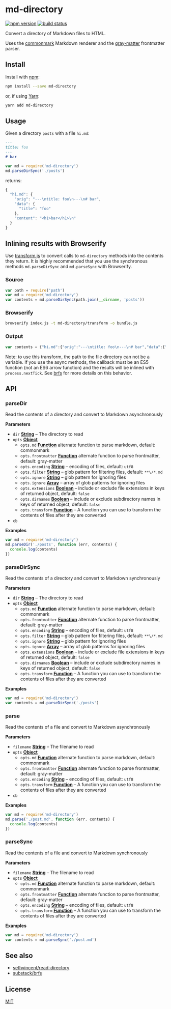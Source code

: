 # md-directory

[![npm version](https://img.shields.io/npm/v/md-directory.svg?style=flat-square)](https://npmjs.org/package/md-directory) [![build status](https://img.shields.io/travis/s3ththompson/md-directory/master.svg?style=flat-square)](https://travis-ci.org/s3ththompson/md-directory)

Convert a directory of Markdown files to HTML.

Uses the [commonmark](https://github.com/jgm/commonmark.js) Markdown renderer and the [gray-matter](https://github.com/jonschlinkert/gray-matter) frontmatter parser.

## Install

Install with [npm](https://github.com/npm/npm):

```sh
npm install --save md-directory
```

or, if using [Yarn](https://github.com/yarnpkg/yarn):

```sh
yarn add md-directory
```

## Usage

Given a directory `posts` with a file `hi.md`:

```md
---
title: foo
---
# bar
```

```javascript
var md = require('md-directory')
md.parseDirSync('./posts')
```

returns:

```js
{
  "hi.md": {
    "orig": "---\ntitle: foo\n---\n# bar",
    "data": {
      "title": "foo"
    },
    "content": "<h1>bar</h1>\n"
  }
}
```

## Inlining results with Browserify

Use [transform.js](transform.js) to convert calls to `md-directory` methods into the contents they return. It is highly recommended that you use the synchronous methods `md.parseDirSync` and `md.parseSync` with Browserify.

### Source

```js
var path = require('path')
var md = require('md-directory')
var contents = md.parseDirSync(path.join(__dirname, 'posts'))
```

### Browserify

```sh
browserify index.js -t md-directory/transform -o bundle.js 
```

### Output

```js
var contents = {"hi.md":{"orig":"---\ntitle: foo\n---\n# bar","data":{"title":"foo"},"content":"<h1>bar</h1>\n"}};
```

Note: to use this transform, the path to the file directory can not be a variable. If you use the async methods, the callback must be an ES5 function (not an ES6 arrow function) and the results will be inlined with `process.nextTick`. See [brfs](https://github.com/substack/brfs#async) for more details on this behavior.

## API

<!-- Generated by documentation.js. Update this documentation by updating the source code. -->

### parseDir

Read the contents of a directory and convert to Markdown asynchronously

**Parameters**

-   `dir` **[String](https://developer.mozilla.org/en-US/docs/Web/JavaScript/Reference/Global_Objects/String)** – The directory to read
-   `opts` **[Object](https://developer.mozilla.org/en-US/docs/Web/JavaScript/Reference/Global_Objects/Object)** 
    -   `opts.md` **[Function](https://developer.mozilla.org/en-US/docs/Web/JavaScript/Reference/Statements/function)** alternate function to parse markdown, default: commonmark
    -   `opts.frontmatter` **[Function](https://developer.mozilla.org/en-US/docs/Web/JavaScript/Reference/Statements/function)** alternate function to parse frontmatter, default: gray-matter
    -   `opts.encoding` **[String](https://developer.mozilla.org/en-US/docs/Web/JavaScript/Reference/Global_Objects/String)** – encoding of files, default: `utf8`
    -   `opts.filter` **[String](https://developer.mozilla.org/en-US/docs/Web/JavaScript/Reference/Global_Objects/String)** – glob pattern for filtering files, default: `**\/*.md`
    -   `opts.ignore` **[String](https://developer.mozilla.org/en-US/docs/Web/JavaScript/Reference/Global_Objects/String)** – glob pattern for ignoring files
    -   `opts.ignore` **[Array](https://developer.mozilla.org/en-US/docs/Web/JavaScript/Reference/Global_Objects/Array)** – array of glob patterns for ignoring files
    -   `opts.extensions` **[Boolean](https://developer.mozilla.org/en-US/docs/Web/JavaScript/Reference/Global_Objects/Boolean)** – include or exclude file extensions in keys of returned object, default: `false`
    -   `opts.dirnames` **[Boolean](https://developer.mozilla.org/en-US/docs/Web/JavaScript/Reference/Global_Objects/Boolean)** – include or exclude subdirectory names in keys of returned object, default: `false`
    -   `opts.transform` **[Function](https://developer.mozilla.org/en-US/docs/Web/JavaScript/Reference/Statements/function)** – A function you can use to transform the contents of files after they are converted
-   `cb`  

**Examples**

```javascript
var md = require('md-directory')
md.parseDir('./posts', function (err, contents) {
  console.log(contents)
})
```

### parseDirSync

Read the contents of a directory and convert to Markdown synchronously

**Parameters**

-   `dir` **[String](https://developer.mozilla.org/en-US/docs/Web/JavaScript/Reference/Global_Objects/String)** – The directory to read
-   `opts` **[Object](https://developer.mozilla.org/en-US/docs/Web/JavaScript/Reference/Global_Objects/Object)** 
    -   `opts.md` **[Function](https://developer.mozilla.org/en-US/docs/Web/JavaScript/Reference/Statements/function)** alternate function to parse markdown, default: commonmark
    -   `opts.frontmatter` **[Function](https://developer.mozilla.org/en-US/docs/Web/JavaScript/Reference/Statements/function)** alternate function to parse frontmatter, default: gray-matter
    -   `opts.encoding` **[String](https://developer.mozilla.org/en-US/docs/Web/JavaScript/Reference/Global_Objects/String)** – encoding of files, default: `utf8`
    -   `opts.filter` **[String](https://developer.mozilla.org/en-US/docs/Web/JavaScript/Reference/Global_Objects/String)** – glob pattern for filtering files, default: `**\/*.md`
    -   `opts.ignore` **[String](https://developer.mozilla.org/en-US/docs/Web/JavaScript/Reference/Global_Objects/String)** – glob pattern for ignoring files
    -   `opts.ignore` **[Array](https://developer.mozilla.org/en-US/docs/Web/JavaScript/Reference/Global_Objects/Array)** – array of glob patterns for ignoring files
    -   `opts.extensions` **[Boolean](https://developer.mozilla.org/en-US/docs/Web/JavaScript/Reference/Global_Objects/Boolean)** – include or exclude file extensions in keys of returned object, default: `false`
    -   `opts.dirnames` **[Boolean](https://developer.mozilla.org/en-US/docs/Web/JavaScript/Reference/Global_Objects/Boolean)** – include or exclude subdirectory names in keys of returned object, default: `false`
    -   `opts.transform` **[Function](https://developer.mozilla.org/en-US/docs/Web/JavaScript/Reference/Statements/function)** – A function you can use to transform the contents of files after they are converted

**Examples**

```javascript
var md = require('md-directory')
var contents = md.parseDirSync('./posts')
```

### parse

Read the contents of a file and convert to Markdown asynchronously

**Parameters**

-   `filename` **[String](https://developer.mozilla.org/en-US/docs/Web/JavaScript/Reference/Global_Objects/String)** – The filename to read
-   `opts` **[Object](https://developer.mozilla.org/en-US/docs/Web/JavaScript/Reference/Global_Objects/Object)** 
    -   `opts.md` **[Function](https://developer.mozilla.org/en-US/docs/Web/JavaScript/Reference/Statements/function)** alternate function to parse markdown, default: commonmark
    -   `opts.frontmatter` **[Function](https://developer.mozilla.org/en-US/docs/Web/JavaScript/Reference/Statements/function)** alternate function to parse frontmatter, default: gray-matter
    -   `opts.encoding` **[String](https://developer.mozilla.org/en-US/docs/Web/JavaScript/Reference/Global_Objects/String)** – encoding of files, default: `utf8`
    -   `opts.transform` **[Function](https://developer.mozilla.org/en-US/docs/Web/JavaScript/Reference/Statements/function)** – A function you can use to transform the contents of files after they are converted
-   `cb`  

**Examples**

```javascript
var md = require('md-directory')
md.parse('./post.md', function (err, contents) {
  console.log(contents)
})
```

### parseSync

Read the contents of a file and convert to Markdown synchronously

**Parameters**

-   `filename` **[String](https://developer.mozilla.org/en-US/docs/Web/JavaScript/Reference/Global_Objects/String)** – The filename to read
-   `opts` **[Object](https://developer.mozilla.org/en-US/docs/Web/JavaScript/Reference/Global_Objects/Object)** 
    -   `opts.md` **[Function](https://developer.mozilla.org/en-US/docs/Web/JavaScript/Reference/Statements/function)** alternate function to parse markdown, default: commonmark
    -   `opts.frontmatter` **[Function](https://developer.mozilla.org/en-US/docs/Web/JavaScript/Reference/Statements/function)** alternate function to parse frontmatter, default: gray-matter
    -   `opts.encoding` **[String](https://developer.mozilla.org/en-US/docs/Web/JavaScript/Reference/Global_Objects/String)** – encoding of files, default: `utf8`
    -   `opts.transform` **[Function](https://developer.mozilla.org/en-US/docs/Web/JavaScript/Reference/Statements/function)** – A function you can use to transform the contents of files after they are converted

**Examples**

```javascript
var md = require('md-directory')
var contents = md.parseSync('./post.md')
```

## See also

-   [sethvincent/read-directory](https://github.com/sethvincent/read-directory)
-   [substack/brfs](https://github.com/substack/brfs)

## License

[MIT](LICENSE.md)
